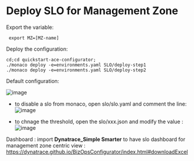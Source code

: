 # Deploy SLO for Management Zone

Export the variable:

	 export MZ=[MZ-name]

Deploy the configuration:

	cd;cd quickstart-ace-configurator;
	./monaco deploy -e=environments.yaml SLO/deploy-step1
	./monaco deploy -e=environments.yaml SLO/deploy-step2

Default configuration:

![image](https://user-images.githubusercontent.com/40337213/176833940-9d27f92e-eb72-49c6-87ed-72b84eca55bb.png)

- to disable a slo from monaco, open slo/slo.yaml and comment the line: 
![image](https://user-images.githubusercontent.com/40337213/176834195-e5676e9c-25bc-41e8-b094-87c9c053c1f1.png)

- to chnage the threshold, open the slo/xxx.json and modify the value : 
![image](https://user-images.githubusercontent.com/40337213/176834354-fb68c020-7b7c-4a83-b518-92736ddaac9a.png)


Dashboard :
 import **Dynatrace_Simple Smarter** to have slo dashboard for management zone centric view :
 	https://dynatrace.github.io/BizOpsConfigurator/index.html#downloadExcel
	

